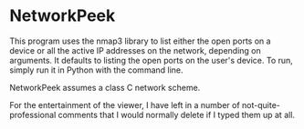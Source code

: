 # NetworkPeek
This program uses the nmap3 library to list either the open ports on a device or all the active IP addresses on the network, depending on arguments.  It defaults to listing the open ports on the user's device.  To run, simply run it in Python with the command line.

NetworkPeek assumes a class C network scheme.

For the entertainment of the viewer, I have left in a number of not-quite-professional comments that I would normally delete if I typed them up at all.